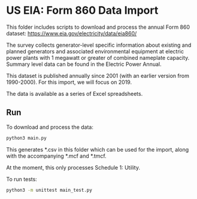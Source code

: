 # US EIA: Form 860 Data Import

This folder includes scripts to download and process the annual Form 860 dataset: https://www.eia.gov/electricity/data/eia860/

The survey collects generator-level specific information about existing and planned generators and associated environmental equipment at electric power plants with 1 megawatt or greater of combined nameplate capacity. Summary level data can be found in the Electric Power Annual.

This dataset is published annually since 2001 (with an earlier version from 1990-2000). For this import, we will focus on 2019.

The data is available as a series of Excel spreadsheets.

## Run

To download and process the data:
```bash
python3 main.py
```
This generates *.csv in this folder which can be used for the import, along with the accompanying *.mcf and *.tmcf.

At the moment, this only processes Schedule 1: Utility.

To run tests:
```bash
python3 -m unittest main_test.py
```